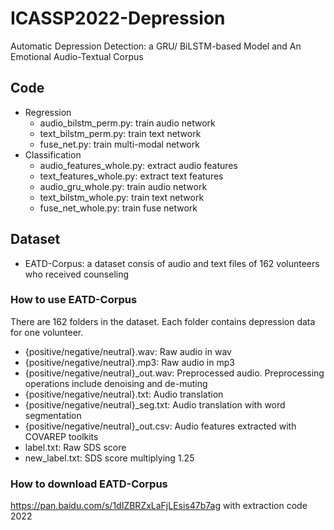 # ICASSP2022-Depression
Automatic Depression Detection: a GRU/ BiLSTM-based Model and An Emotional Audio-Textual Corpus


## Code

- Regression
  - audio_bilstm_perm.py: train audio network 
  - text_bilstm_perm.py: train text network 
  - fuse_net.py: train multi-modal network
- Classification
  - audio_features_whole.py: extract audio features
  - text_features_whole.py: extract text features
  - audio_gru_whole.py: train audio network 
  - text_bilstm_whole.py: train text network
  - fuse_net_whole.py: train fuse network


## Dataset

- EATD-Corpus: a dataset consis of audio and text files of 162 volunteers who received counseling

### How to use EATD-Corpus

There are 162 folders in the dataset. Each folder contains depression data for one volunteer.

- {positive/negative/neutral}.wav: Raw audio in wav
- {positive/negative/neutral}.mp3: Raw audio in mp3
- {positive/negative/neutral}_out.wav: Preprocessed audio. Preprocessing operations include denoising and de-muting
- {positive/negative/neutral}.txt: Audio translation
- {positive/negative/neutral}_seg.txt: Audio translation with word segmentation
- {positive/negative/neutral}_out.csv: Audio features extracted with COVAREP toolkits
- label.txt: Raw SDS score
- new_label.txt: SDS score multiplying 1.25

### How to download EATD-Corpus
 https://pan.baidu.com/s/1dIZBRZxLaFjLEsis47b7ag with extraction code 2022
